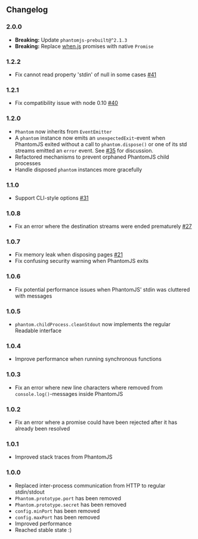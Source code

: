 Changelog
---------

### 2.0.0
- **Breaking:** Update `phantomjs-prebuilt@^2.1.3`
- **Breaking:** Replace [when.js](https://github.com/cujojs/when) promises with native `Promise`

### 1.2.2
- Fix cannot read property 'stdin' of null in some cases [#41](https://github.com/peerigon/phridge/issues/41)

### 1.2.1
- Fix compatibility issue with node 0.10 [#40](https://github.com/peerigon/phridge/pull/40)

### 1.2.0
- `Phantom` now inherits from `EventEmitter`
- A `phantom` instance now emits an `unexpectedExit`-event when PhantomJS exited without a call to `phantom.dispose()` or one of its std streams emitted an `error` event. See [#35](https://github.com/peerigon/phridge/pull/35) for discussion.
- Refactored mechanisms to prevent orphaned PhantomJS child processes
- Handle disposed `phantom` instances more gracefully

### 1.1.0
- Support CLI-style options [#31](https://github.com/peerigon/phridge/issues/31)

### 1.0.8
- Fix an error where the destination streams were ended prematurely [#27](https://github.com/peerigon/phridge/issues/27)

### 1.0.7
- Fix memory leak when disposing pages [#21](https://github.com/peerigon/phridge/pull/21)
- Fix confusing security warning when PhantomJS exits

### 1.0.6
- Fix potential performance issues when PhantomJS' stdin was cluttered with messages

### 1.0.5
- `phantom.childProcess.cleanStdout` now implements the regular Readable interface

### 1.0.4
- Improve performance when running synchronous functions

### 1.0.3
- Fix an error where new line characters where removed from `console.log()`-messages inside PhantomJS

### 1.0.2
- Fix an error where a promise could have been rejected after it has already been resolved

### 1.0.1
- Improved stack traces from PhantomJS

### 1.0.0
- Replaced inter-process communication from HTTP to regular stdin/stdout
- `Phantom.prototype.port` has been removed
- `Phantom.prototype.secret` has been removed
- `config.minPort` has been removed
- `config.maxPort` has been removed
- Improved performance
- Reached stable state :)
